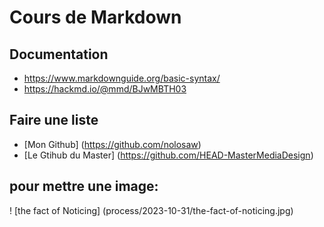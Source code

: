 # Cours de Markdown

## Documentation
- https://www.markdownguide.org/basic-syntax/
- https://hackmd.io/@mmd/BJwMBTH03

## Faire une liste
- [Mon Github] (https://github.com/nolosaw)
- [Le Gtihub du Master] (https://github.com/HEAD-MasterMediaDesign)

## pour mettre une image: 
! [the fact of Noticing] (process/2023-10-31/the-fact-of-noticing.jpg)